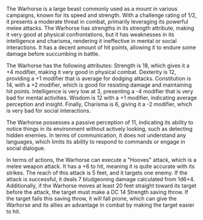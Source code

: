 The Warhorse is a large beast commonly used as a mount in various campaigns, known for its speed and strength. With a challenge rating of 1/2, it presents a moderate threat in combat, primarily leveraging its powerful melee attacks. The Warhorse has strengths in its strength attribute, making it very good at physical confrontations, but it has weaknesses in its intelligence and charisma, rendering it ineffective in mental or social interactions. It has a decent amount of hit points, allowing it to endure some damage before succumbing in battle.

The Warhorse has the following attributes: Strength is 18, which gives it a +4 modifier, making it very good in physical combat. Dexterity is 12, providing a +1 modifier that is average for dodging attacks. Constitution is 14, with a +2 modifier, which is good for resisting damage and maintaining hit points. Intelligence is very low at 3, presenting a -4 modifier that is very bad for mental activities. Wisdom is 12 with a +1 modifier, indicating average perception and insight. Finally, Charisma is 6, giving it a -2 modifier, which is very bad for social interactions.

The Warhorse possesses a passive perception of 11, indicating its ability to notice things in its environment without actively looking, such as detecting hidden enemies. In terms of communication, it does not understand any languages, which limits its ability to respond to commands or engage in social dialogue.

In terms of actions, the Warhorse can execute a "Hooves" attack, which is a melee weapon attack. It has a +6 to hit, meaning it is quite accurate with its strikes. The reach of this attack is 5 feet, and it targets one enemy. If the attack is successful, it deals 7 bludgeoning damage calculated from 1d6+4. Additionally, if the Warhorse moves at least 20 feet straight toward its target before the attack, the target must make a DC 14 Strength saving throw. If the target fails this saving throw, it will fall prone, which can give the Warhorse and its allies an advantage in combat by making the target easier to hit.